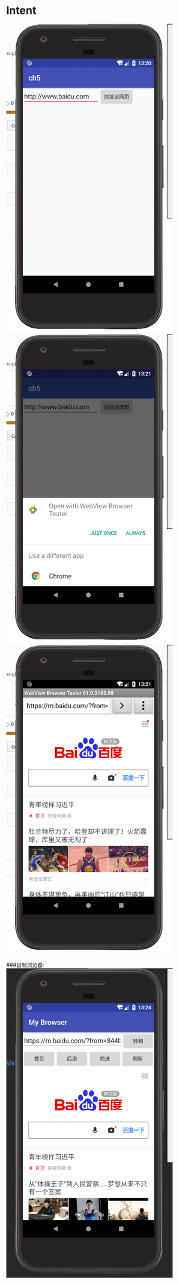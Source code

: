 # Intent
![在这里插入图片描述](https://raw.githubusercontent.com/w840980261/Intent/master/img/1.png)
![在这里插入图片描述](https://raw.githubusercontent.com/w840980261/Intent/master/img/2.png)
![在这里插入图片描述](https://raw.githubusercontent.com/w840980261/Intent/master/img/3.png)


###自制浏览器:
![在这里插入图片描述](https://raw.githubusercontent.com/w840980261/Intent/master/img/4.png)